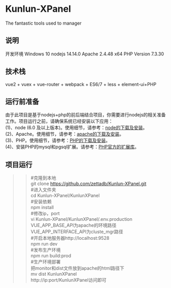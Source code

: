 # Kunlun-XPanel
The fantastic tools used to manager 
## 说明
开发环境 Windows 10 nodejs 14.14.0 Apache 2.4.48 x64 PHP Version 7.3.30

## 技术栈
vue2 + vuex + vue-router + webpack + ES6/7 + less + element-ui+PHP

## 运行前准备
由于此项目是基于nodejs+php的前后端结合项目，你需要进行nodejs的相关准备工作。项目运行之前，请确保系统已经安装以下应用：<br>
(1)、node (6.0 及以上版本)。使用细节，请参考：[node的下载及安装](https://nodejs.org/en/download/)。<br>
(2)、Apache。使用细节，请参考：[apache的下载及安装](https://httpd.apache.org/download)。<br>
(3)、PHP。使用细节，请参考：[PHP的下载及安装](https://www.php.net/downloads.php)。<br>
(4)、安装PHP的mysql和pgsql扩展。请参考：[PHP官方的扩展库](http://pecl.php.net/)。<br>

## 项目运行<br>
>>#克隆到本地<br>
>>git clone https://github.com/zettadb/Kunlun-XPanel.git<br>
>>#进入文件夹<br>
>>cd Kunlun-XPanel/KunlunXPanel<br>
>>#安装依赖<br>
>>npm install <br>
>>#修改ip，port<br>
>>vi Kunlun-XPanel/KunlunXPanel/.env.production<br>
>>VUE_APP_BASE_API为apache的环境路径<br>
>>VUE_APP_INTERFACE_API为cluste_mgr路径<br>
>>#开启本地服务器http://localhost:9528<br>
>>npm run dev <br>
>>#发布生产环境<br>
>>npm run build:prod<br>
>>#生产环境部署<br>
>>把monitor和dist文件放到apache的html路径下<br>
>>mv dist KunlunXPanel<br>
>>http://ip:port/KunlunXPanel访问即可<br>
